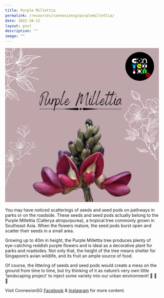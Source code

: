 ```yaml
---
title: Purple Millettia
permalink: /resources/connexionsg/purplemillettia/
date: 2022-10-12
layout: post
description: ""
image: ""
---
```


![](/images/connexionsg/2022/purple%20millletia.png)

You may have noticed scatterings of seeds and seed pods on pathways in parks or on the roadside. These seeds and seed pods actually belong to the Purple Millettia (Callerya atropurpurea), a tropical tree commonly grown in Southeast Asia. When the flowers mature, the seed pods burst open and scatter their seeds in a small area.

Growing up to 40m in height, the Purple Millettia tree produces plenty of eye-catching reddish purple flowers and is ideal as a decorative plant for parks and roadsides. Not only that, the height of the tree means shelter for Singapore’s avian wildlife, and its fruit an ample source of food.  

Of course, the littering of seeds and seed pods would create a mess on the ground from time to time, but try thinking of it as nature’s very own little ‘landscaping project’ to inject some variety into our urban environment! 🌸 🌼 🌷

Visit ConnexionSG [Facebook](https://www.facebook.com/ConnexionSG) & [Instagram](https://www.instagram.com/connexionsg/) for more content.
